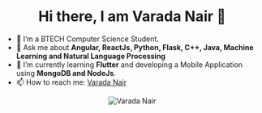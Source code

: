 

<!--
**Varada-CreativeWorld/Varada-CreativeWorld** is a ✨ _special_ ✨ repository because its `README.md` (this file) appears on your GitHub profile.

Here are some ideas to get you started:

- 🔭 I’m currently working on ...
- 🌱 I’m currently learning ...
- 👯 I’m looking to collaborate on ...
- 🤔 I’m looking for help with ...
- 💬 Ask me about ...
- 📫 How to reach me: ...
- 😄 Pronouns: ...
- ⚡ Fun fact: ...
-->

<h1 align="center"> Hi there, I am Varada Nair 👋</h1>

- 🔭 I’m a BTECH Computer Science Student.
- 💬 Ask me about <strong> Angular, ReactJs, Python, Flask, C++, Java, Machine Learning and Natural Language Processing </strong>
- 🌱 I’m currently learning <strong>Flutter</strong> and developing a Mobile Application using <strong>MongoDB and NodeJs</strong>.
- 📫 How to reach me: <a href="https://www.linkedin.com/in/varada-nair/" target="_blank"> Varada Nair</a>

<p align="center">
  
  <img src="https://github-readme-stats.vercel.app/api?username=Varada-CreativeWorld&show_icons=true" alt="Varada Nair">
  
</p>



